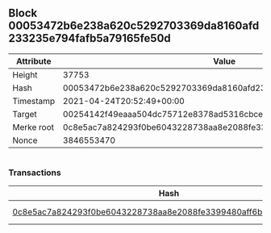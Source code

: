 ## Block 00053472b6e238a620c5292703369da8160afd233235e794fafb5a79165fe50d

Attribute | Value
--- | ---
Height | 37753
Hash | 00053472b6e238a620c5292703369da8160afd233235e794fafb5a79165fe50d
Timestamp | 2021-04-24T20:52:49+00:00
Target | 00254142f49eaaa504dc75712e8378ad5316cbcead634704b3734b6271167cc4
Merke root | 0c8e5ac7a824293f0be6043228738aa8e2088fe3399480aff6b88381bbdfc9ed
Nonce | 3846553470

```

```

### Transactions

Hash | Amount
--- | ---
[0c8e5ac7a824293f0be6043228738aa8e2088fe3399480aff6b88381bbdfc9ed](0c8e5ac7a824293f0be6043228738aa8e2088fe3399480aff6b88381bbdfc9ed.md) | 10.00000000 SKEPTI 
